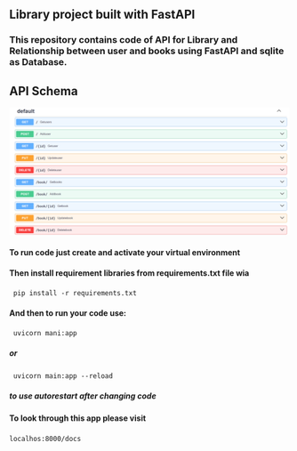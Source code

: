 ## Library project built with FastAPI

### This repository contains code of API for Library and Relationship between user and books using FastAPI and sqlite as Database.

## API Schema
![Schemas Image](images/20230223075937.png)

#### To run code just create and activate your virtual environment
#### Then install requirement libraries from requirements.txt file wia
``` pip install -r requirements.txt```
#### And then to run your code use:
``` uvicorn mani:app```
##### or
``` uvicorn main:app --reload```
##### to use autorestart after changing code
#### To look through this app please visit
``` localhos:8000/docs ```